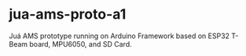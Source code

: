 # jua-ams-proto-a1
Juá AMS prototype running on Arduino Framework based on ESP32 T-Beam board, MPU6050, and SD Card.

